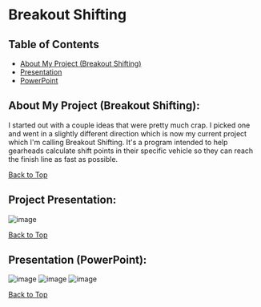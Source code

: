 # Breakout Shifting

## Table of Contents
- [About My Project (Breakout Shifting)](https://github.com/jmeza81/Beakout-Shifting#about-my-project-breakout-shifting)
- [Presentation](https://github.com/jmeza81/Beakout-Shifting#project-presentation)
- [PowerPoint](https://github.com/jmeza81/Beakout-Shifting#presentation-powerpoint)


## About My Project (Breakout Shifting):

I started out with a couple ideas that were pretty much crap. I picked one and went in a slightly different direction 
which is now my current project which I'm calling Breakout Shifting. It's a program intended to help gearheads
calculate shift points in their specific vehicle so they can reach the finish line as fast as possible. 

[Back to Top](https://github.com/jmeza81/Beakout-Shifting/blob/main/README.md#table-of-contents)


## Project Presentation:

![image](https://user-images.githubusercontent.com/77745592/110255792-26860180-7f5b-11eb-966b-16fa7a611002.png)

[Back to Top](https://github.com/jmeza81/Beakout-Shifting/blob/main/README.md#table-of-contents)


## Presentation (PowerPoint):

![image](https://user-images.githubusercontent.com/77745592/110255933-e2dfc780-7f5b-11eb-9268-5c82637ee300.png)
![image](https://user-images.githubusercontent.com/77745592/110255985-0dca1b80-7f5c-11eb-9659-0026dd65f2ef.png)
![image](https://user-images.githubusercontent.com/77745592/110255987-13276600-7f5c-11eb-8042-c46f1696a2af.png)


[Back to Top](https://github.com/jmeza81/Beakout-Shifting/blob/main/README.md#table-of-contents)
